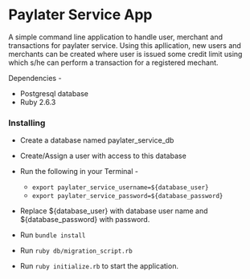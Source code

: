 # Paylater Service App

A simple command line application to handle user, merchant and transactions for paylater service. Using this apllication, new users and merchants can be created where user is issued some credit limit using which s/he can perform a transaction for a registered mechant.

Dependencies -

* Postgresql database
* Ruby 2.6.3

### Installing

* Create a database named paylater_service_db

* Create/Assign a user with access to this database

* Run the following in your Terminal -

   * `export paylater_service_username=${database_user}`
   * `export paylater_service_password=${database_password}`

* Replace ${database_user} with database user name and ${database_password} with password.

* Run `bundle install`

* Run `ruby db/migration_script.rb`

* Run `ruby initialize.rb` to start the application.
